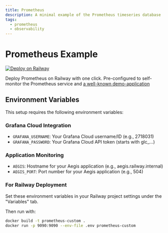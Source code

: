 ```yaml
---
title: Prometheus
description: A minimal example of the Prometheus timeseries database
tags:
  - prometheus
  - observability
---
```


# Prometheus Example

[![Deploy on Railway](https://railway.app/button.svg)](https://railway.app/template/KmJatA?referralCode=9kQOPq)

Deploy Prometheus on Railway with one click. Pre-configured to self-monitor the Prometheus service and [a well-known demo-application](http://demo.do.prometheus.io:9090)

## Environment Variables

This setup requires the following environment variables:

### Grafana Cloud Integration
- `GRAFANA_USERNAME`: Your Grafana Cloud username/ID (e.g., 2718031)
- `GRAFANA_PASSWORD`: Your Grafana Cloud API token (starts with glc_...)

### Application Monitoring
- `AEGIS`: Hostname for your Aegis application (e.g., aegis.railway.internal)
- `AEGIS_PORT`: Port number for your Aegis application (e.g., 504)

### For Railway Deployment

Set these environment variables in your Railway project settings under the "Variables" tab.


Then run with:
```bash
docker build -t prometheus-custom .
docker run -p 9090:9090 --env-file .env prometheus-custom
```
